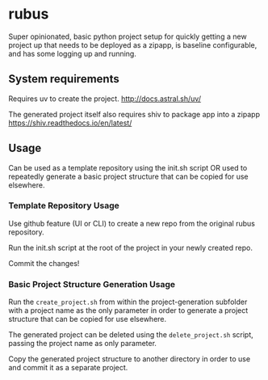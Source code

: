 # rubus
Super opinionated, basic python project setup for quickly getting a new project up that needs
to be deployed as a zipapp, is baseline configurable, and has some logging up and running.

## System requirements

Requires uv to create the project.
http://docs.astral.sh/uv/

The generated project itself also requires shiv to package app into a zipapp
https://shiv.readthedocs.io/en/latest/

## Usage
Can be used as a template repository using the init.sh script OR used to repeatedly generate a basic 
project structure that can be copied for use elsewhere. 

### Template Repository Usage
Use github feature (UI or CLI) to create a new repo from the original rubus repository. 

Run the init.sh script at the root of the project in your newly created repo. 

Commit the changes!

### Basic Project Structure Generation Usage
Run the `create_project.sh` from within the project-generation subfolder with a project name as the only parameter 
in order to generate a project structure that can be copied for use elsewhere. 

The generated project can be deleted using the `delete_project.sh` script, passing the project name as only parameter.

Copy the generated project structure to another directory in order to use and commit it as a separate project.
